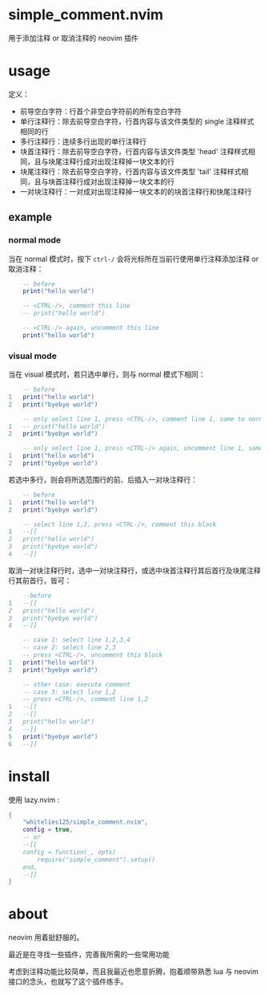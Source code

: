 # simple_comment.nvim

用于添加注释 or 取消注释的 neovim 插件

# usage

定义：

- 前导空白字符：行首个非空白字符前的所有空白字符
- 单行注释行：除去前导空白字符，行首内容与该文件类型的 single 注释样式相同的行
- 多行注释行：连续多行出现的单行注释行
- 块首注释行：除去前导空白字符，行首内容与该文件类型 'head' 注释样式相同，且与块尾注释行成对出现注释掉一块文本的行
- 块尾注释行：除去前导空白字符，行首内容与该文件类型 'tail' 注释样式相同，且与块首注释行成对出现注释掉一块文本的行
- 一对块注释行：一对成对出现注释掉一块文本的的块首注释行和快尾注释行

## example

### normal mode

当在 normal 模式时，按下 `ctrl-/` 会将光标所在当前行使用单行注释添加注释 or 取消注释：

```lua
    -- before
    print("hello world")

    -- <CTRL-/>, comment this line
    -- print("hello world")

    -- <CTRL-/> again, uncomment this line
    print("hello world")
```

### visual mode

当在 visual 模式时，若只选中单行，则与 normal 模式下相同：

~~~lua
    -- before
1   print("hello world")
2   print("byebye world")

    -- only select line 1, press <CTRL-/>, comment line 1, same to normal mode
1   -- print("hello world")
2   print("byebye world")

    -- only select line 1, press <CTRL-/> again, uncomment line 1, same to normal mode
1   print("hello world")
2   print("byebye world")
~~~

若选中多行，则会将所选范围行的前、后插入一对块注释行：


```lua
    -- before
1   print("hello world")
2   print("byebye world")

    -- select line 1,2, press <CTRL-/>, comment this block
1   --[[
2   print("hello world")
3   print("byebye world")
4   --]]
```

取消一对块注释行时，选中一对块注释行，或选中块首注释行其后首行及块尾注释行其前首行，皆可：

```lua
    --before
1   --[[
2   print("hello world")
3   print("byebye world")
4   --]]

    -- case 1: select line 1,2,3,4
    -- case 2: select line 2,3
    -- press <CTRL-/>, uncomment this block
1   print("hello world")
2   print("byebye world")

    -- other case: execute comment
    -- case 3: select line 1,2
    -- press <CTRL-/>, comment line 1,2
1   --[[
2   --[[
3   print("hello world")
4   --]]
5   print("byebye world")
6   --]]
```

# install

使用 lazy.nvim :

```lua
{
    "whitelies125/simple_comment.nvim",
    config = true,
    -- or
    --[[
    config = function(_, opts)
        require("simple_comment").setup()
    end,
    --]]
}
```

# about

neovim 用着挺舒服的。

最近是在寻找一些插件，完善我所需的一些常用功能

考虑到注释功能比较简单，而且我最近也愿意折腾，抱着顺带熟悉 lua 与 neovim 接口的念头，也就写了这个插件练手。
